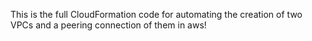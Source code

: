 This is the full CloudFormation code for automating the creation of two VPCs and a peering connection of them in aws!